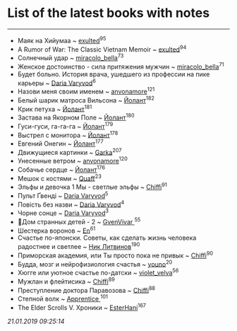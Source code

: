 # List of the latest books with notes
---

* Маяк на Хийумаа ~ [exulted](users/100/100599204551896265722-google)<sup>95</sup>
* A Rumor of War: The Classic Vietnam Memoir ~ [exulted](users/100/100599204551896265722-google)<sup>94</sup>
* Солнечный удар ~ [miracolo_bella](users/180/180139283-vkontakte)<sup>73</sup>
* Женское достоинство - сила притяжения мужчин ~ [miracolo_bella](users/180/180139283-vkontakte)<sup>71</sup>
* Будет больно. История врача, ушедшего из профессии на пике карьеры ~ [Daria Varyvod](users/829/829893410524253-facebook)<sup>6</sup>
* Назови меня своим именем ~ [anvonamore](users/595/5957175-vkontakte)<sup>121</sup>
* Белый шарик матроса Вильсона ~ [Йолант](users/104/104690883692185089260-google)<sup>182</sup>
* Крик петуха ~ [Йолант](users/104/104690883692185089260-google)<sup>181</sup>
* Застава на Якорном Поле ~ [Йолант](users/104/104690883692185089260-google)<sup>180</sup>
* Гуси-гуси, га-га-га ~ [Йолант](users/104/104690883692185089260-google)<sup>179</sup>
* Выстрел с монитора ~ [Йолант](users/104/104690883692185089260-google)<sup>178</sup>
* Евгений Онегин ~ [Йолант](users/104/104690883692185089260-google)<sup>177</sup>
* Движущиеся картинки ~ [Garka](users/115/115753719718250012620-google)<sup>207</sup>
* Унесенные ветром ~ [anvonamore](users/595/5957175-vkontakte)<sup>120</sup>
* Собачье сердце ~ [Йолант](users/104/104690883692185089260-google)<sup>176</sup>
* Мешок с костями ~ [Quaff](users/122/12267158-vkontakte)<sup>23</sup>
* Эльфы и девочка 1 Мы - светлые эльфы ~ [Chiffi](users/105/105831994080785626680-google)<sup>91</sup>
* Пульт Ґвенді ~ [Daria Varyvod](users/829/829893410524253-facebook)<sup>5</sup>
* Повість без назви ~ [Daria Varyvod](users/829/829893410524253-facebook)<sup>4</sup>
* Чорне сонце ~ [Daria Varyvod](users/829/829893410524253-facebook)<sup>3</sup>
* 🔸️Дом странных детей - 2 ~ [GvenVivar ](users/158/158266434925901-facebook)<sup>55</sup>
* Шестерка воронов ~ [En](users/333/333646551-vkontakte)<sup>61</sup>
* Счастье по-японски. Советы, как сделать жизнь человека радостнее и светлее ~ [Ник Литвинов](users/241/241974816-vkontakte)<sup>190</sup>
* Приморская академия,  или Ты просто пока не привык ~ [Chiffi](users/105/105831994080785626680-google)<sup>90</sup>
* Будда, мозг и нейрофизиология счастья ~ [youno](users/302/302928912-vkontakte)<sup>20</sup>
* Хюгге или уютное счастье по-датски ~ [violet_velva](users/116/116961712580551399099-google)<sup>56</sup>
* Мужлан и флейтисика ~ [Chiffi](users/105/105831994080785626680-google)<sup>89</sup>
* Преступление доктора Паравозова ~ [Chiffi](users/105/105831994080785626680-google)<sup>88</sup>
* Степной волк ~ [Apprentice ](users/528/52821952-vkontakte)<sup>101</sup>
* The Elder Scrolls V. Хроники ~ [EsterHani](users/305/30558181-vkontakte)<sup>167</sup>


_21.01.2019 09:25:14_
